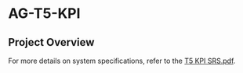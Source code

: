 # AG-T5-KPI


## Project Overview
For more details on system specifications, refer to the [T5 KPI SRS.pdf](./T5%20KPI%20SRS.pdf).
